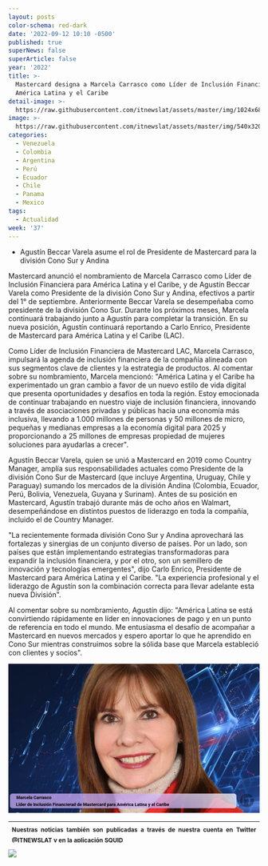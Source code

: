 ```yaml
---
layout: posts
color-schema: red-dark
date: '2022-09-12 10:10 -0500'
published: true
superNews: false
superArticle: false
year: '2022'
title: >-
  Mastercard designa a Marcela Carrasco como Líder de Inclusión Financiera para
  América Latina y el Caribe
detail-image: >-
  https://raw.githubusercontent.com/itnewslat/assets/master/img/1024x680/Marcela-Carrasco-g.jpg
image: >-
  https://raw.githubusercontent.com/itnewslat/assets/master/img/540x320/Marcela-Carrasco-p.jpg
categories:
  - Venezuela
  - Colombia
  - Argentina
  - Perú
  - Ecuador
  - Chile
  - Panama
  - Mexico
tags:
  - Actualidad
week: '37'
---
```

- Agustín Beccar Varela asume el rol de Presidente de Mastercard para la división Cono Sur y Andina


Mastercard anunció el nombramiento de Marcela Carrasco como Líder de Inclusión Financiera para América Latina y el Caribe, y de Agustín Beccar Varela como Presidente de la división Cono Sur y Andina, efectivos a partir del 1° de septiembre. Anteriormente Beccar Varela se desempeñaba como presidente de la división Cono Sur. Durante los próximos meses, Marcela continuará trabajando junto a Agustín para completar la transición. En su nueva posición, Agustín continuará reportando a Carlo Enrico, Presidente de Mastercard para América Latina y el Caribe (LAC).

Como Líder de Inclusión Financiera de Mastercard LAC, Marcela Carrasco, impulsará la agenda de inclusión financiera de la compañía alineada con sus segmentos clave de clientes y la estrategia de productos. Al comentar sobre su nombramiento, Marcela mencionó: "América Latina y el Caribe ha experimentado un gran cambio a favor de un nuevo estilo de vida digital que presenta oportunidades y desafíos en toda la región. Estoy emocionada de continuar trabajando en nuestro viaje de inclusión financiera, innovando a través de asociaciones privadas y públicas hacia una economía más inclusiva, llevando a 1.000 millones de personas y 50 millones de micro, pequeñas y medianas empresas a la economía digital para 2025 y proporcionando a 25 millones de empresas propiedad de mujeres soluciones para ayudarlas a crecer".

Agustín Beccar Varela, quien se unió a Mastercard en 2019 como Country Manager, amplía sus responsabilidades actuales como Presidente de la división Cono Sur de Mastercard (que incluye Argentina, Uruguay, Chile y Paraguay) sumando los mercados de la división Andina (Colombia, Ecuador, Perú, Bolivia, Venezuela, Guyana y Surinam). Antes de su posición en Mastercard, Agustín trabajó durante más de ocho años en Walmart, desempeñándose en distintos puestos de liderazgo en toda la compañía, incluido el de Country Manager.

"La recientemente formada división Cono Sur y Andina aprovechará las fortalezas y sinergias de un conjunto diverso de países.  Por un lado, son países que están implementando estrategias transformadoras para expandir la inclusión financiera, y por el otro, son un semillero de innovación y tecnologías emergentes", dijo Carlo Enrico, Presidente de Mastercard para América Latina y el Caribe.  "La experiencia profesional y el liderazgo de Agustín son la combinación correcta para llevar adelante esta nueva División".

Al comentar sobre su nombramiento, Agustín dijo: "América Latina se está convirtiendo rápidamente en líder en innovaciones de pago y en un punto de referencia en todo el mundo. Me entusiasma el desafío de acompañar a Mastercard en nuevos mercados y espero aportar lo que he aprendido en Cono Sur mientras construimos sobre la sólida base que Marcela estableció con clientes y socios".

![](https://raw.githubusercontent.com/itnewslat/assets/master/img/540x320/Marcela-Carrasco-p.jpg)

<table style="height: 42px;" width="569">
<tbody>
<tr>
<td style="text-align: justify;"><sub><strong>Nuestras noticias también son publicadas a través de nuestra cuenta en Twitter <a href="https://twitter.com/itnewslat?lang=es">@ITNEWSLAT</a> y en la aplicación <a href="https://squidapp.co/en/">SQUID</a></strong></sub></td>
</tr>
</tbody>
</table>

<img src="https://tracker.metricool.com/c3po.jpg?hash=56f88a41e39ab42c063cc51676587a04"/>